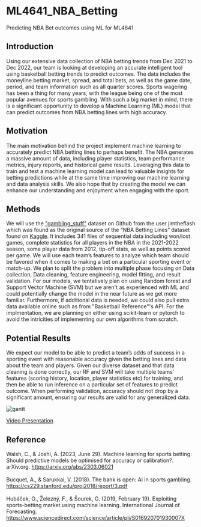 # ML4641_NBA_Betting
Predicting NBA Bet outcomes using ML for ML4641

## Introduction
Using our extensive data collection of NBA betting trends from Dec 2021 to Dec 2022, our team is looking at developing an accurate intelligent tool using basketball betting trends to predict outcomes. The data includes the moneyline betting market, spread, and total bets, as well as the game date, period, and team information such as all quarter scores. Sports wagering has been a thing for many years, with the league being one of the most popular avenues for sports gambling. With such a big market in mind, there is a significant opportunity to develop a Machine Learning (ML) model that can predict outcomes from NBA betting lines with high accuracy.


## Motivation
The main motivation behind the project implement machine learning to accurately predict NBA betting lines to perhaps benefit. The NBA generates a massive amount of data, including player statistics, team performance metrics, injury reports, and historical game results. Leveraging this data to train and test a machine learning model can lead to valuable insights for betting predictions while at the same time improving our machine learning and data analysis skills. We also hope that by creating the model we can enhance our understanding and enjoyment when engaging with the sport.

## Methods
We will use the ["gambling_stuff"](https://github.com/jimtheflash/gambling_stuff) dataset on Github from the user jimtheflash which was found as the original source of the “NBA Betting Lines” dataset found on [Kaggle](https://www.kaggle.com/datasets/thedevastator/uncovering-hidden-trends-in-nba-betting-lines-20). It includes 341 files of sequential data including won/lost games, complete statistics for all players in the NBA in the 2021-2022 season, some player data from 2012, tip-off stats, as well as points scored per game. We will use each team’s features to analyze which team should be favored when it comes to making a bet on a particular sporting event or match-up. We plan to split the problem into multiple phase focusing on Data collection, Data cleaning, feature engineering, model fitting, and result validation. For our models, we tentatively plan on using Random forest and Support Vector Machine (SVM) but we aren't as experienced with ML and could potentially change the model in the near future as we get more familiar. Furthermore, if additional data is needed, we could also pull extra data available online such as from "Basketball Reference"'s API. For the implmentation, we are planning on either using scikit-learn or pytorch to avoid the intricities of implementing our own algorithms from scratch.

## Potential Results
We expect our model to be able to predict a team’s odds of success in a sporting event with reasonable accuracy given the betting lines and data about the team and players. Given our diverse dataset and that data cleaning is done correctly, our RF and SVM will take multiple teams’ features (scoring history, location, player statistics etc) for training, and then be able to run inference on a particular set of features to predict outcome. When performing validation, accuracy should not drop by a significant amount, ensuring our results are valid for any generalized data.

![gantt](https://drive.google.com/uc?export=view&id=1b2r_xWCzn10PgITWFVW8WeUyWPoCgBVi)

[Video Presentation](https://youtu.be/WkIxE3tXc4o)

## Reference
Walsh, C., & Joshi, A. (2023, June 29). Machine learning for sports betting: Should predictive models be optimised for accuracy or calibration?. arXiv.org. https://arxiv.org/abs/2303.06021 \
\
Bucquet, A., &amp; Sarukkai, V. (2018). The bank is open: Ai in sports gambling. https://cs229.stanford.edu/proj2018/report/3.pdf \
\
Hubáček, O., Železný, F., & Šourek, G. (2019, February 19). Exploiting sports-betting market using machine learning. International Journal of Forecasting. https://www.sciencedirect.com/science/article/pii/S016920701930007X 

